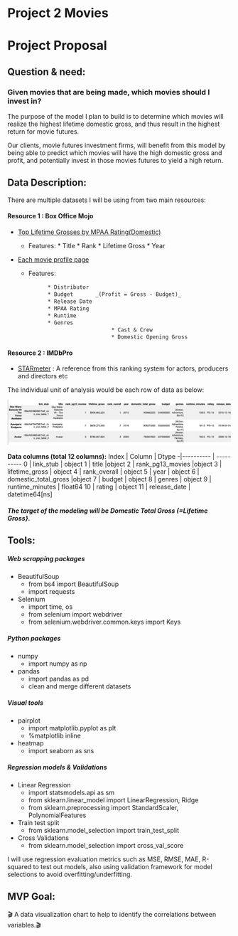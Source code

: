 # Project 2 Movies   
# Project Proposal


## Question & need:

### Given movies that are being made, which movies should I invest in?

The purpose of the model I plan to build is to determine which movies will realize the highest lifetime domestic gross, and thus result in the highest return for movie futures.   

Our clients, movie futures investment firms, will benefit from this model by being able to predict which movies will have the high domestic gross and profit, and potentially invest in those movies futures to yield a high return.


## Data Description:


There are multiple datasets I will be using from two main resources:

#### Resource  1 : Box Office Mojo
   - [Top Lifetime Grosses by MPAA Rating(Domestic)](https://www.boxofficemojo.com/chart/top_lifetime_gross/?ref_=bo_cso_ac)
   		- Features:
   					* Title
   					* Rank
   					* Lifetime Gross
   					* Year

   - [Each movie profile page](https://www.boxofficemojo.com/title/tt2488496/?ref_=bo_cso_table_1)
   		- Features:
   					
   					* Distributor
   					* Budget       _(Profit = Gross - Budget)_
   					* Release Date
   					* MPAA Rating
   					* Runtime
   					* Genres
                                        * Cast & Crew
                                        * Domestic Opening Gross
                                       



#### Resource 2 :  IMDbPro

   - [STARmeter](https://pro.imdb.com/discover/people?profession=actor&sortOrder=STARMETER_ASC&ref_=nm_nv_ppl_tsm&pageNumber=1) : A reference from this ranking system for actors, producers and directors etc



The individual unit of analysis would be each row of data as below:


<img src="https://github.com/SYNYC/2_Project_Movies/blob/main/charts/df%20head.png">




**Data columns  (total 12 columns):**
  Index |  Column |   Dtype
-|---------- | ----------
 0 |  link_stub  |  object
 1  | title    |object
 2  | rank_pg13_movies  |object
 3  | lifetime_gross |  object
 4  | rank_overall | object
 5  | year  | object
 6  | domestic_total_gross  |object
 7  | budget |    object
 8  | genres    |  object
 9  | runtime_minutes  | float64
 10 | rating     | object
 11 | release_date  | datetime64[ns]


##### The target of the modeling will be Domestic Total Gross (=Lifetime Gross}.


## Tools:
##### Web scrapping packages
- BeautifulSoup
    * from bs4 import BeautifulSoup
    * import requests
- Selenium
	* import time, os
	* from selenium import webdriver
	* from selenium.webdriver.common.keys import Keys

##### Python packages
- numpy
	* import numpy as np
- pandas
    * import pandas as pd
    * clean and merge different datasets

##### Visual tools
- pairplot
    * import matplotlib.pyplot as plt
    * %matplotlib inline
- heatmap
    * import seaborn as sns

##### Regression models & Validations
- Linear Regression
    * import statsmodels.api as sm
    * from sklearn.linear_model import LinearRegression, Ridge
    * from sklearn.preprocessing import StandardScaler, PolynomialFeatures
- Train test split
	* from sklearn.model_selection import train_test_split
- Cross Validations
	* from sklearn.model_selection import cross_val_score


I will use regression evaluation metrics such as MSE, RMSE, MAE, R-squared to test out models, also using validation framework for model selections to avoid overfitting/underfitting.


## MVP Goal:

🎬 A data visualization chart to help to identify the correlations between variables.🎬
